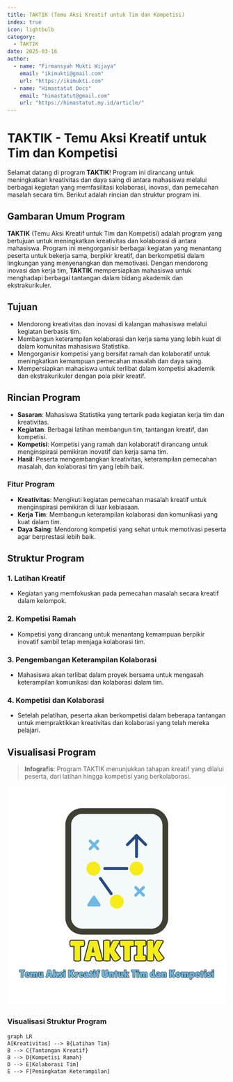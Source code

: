 ```yaml
--- 
title: TAKTIK (Temu Aksi Kreatif untuk Tim dan Kompetisi)
index: true
icon: lightbulb
category:
  - TAKTIK
date: 2025-03-16
author:
  - name: "Firmansyah Mukti Wijaya"
    email: "ikimukti@gmail.com"
    url: "https://ikimukti.com"
  - name: "Himastatut Docs"
    email: "himastatut@gmail.com"
    url: "https://himastatut.my.id/article/"
--- 
```


# TAKTIK - Temu Aksi Kreatif untuk Tim dan Kompetisi

Selamat datang di program **TAKTIK**! Program ini dirancang untuk meningkatkan kreativitas dan daya saing di antara mahasiswa melalui berbagai kegiatan yang memfasilitasi kolaborasi, inovasi, dan pemecahan masalah secara tim. Berikut adalah rincian dan struktur program ini.

## Gambaran Umum Program

**TAKTIK** (Temu Aksi Kreatif untuk Tim dan Kompetisi) adalah program yang bertujuan untuk meningkatkan kreativitas dan kolaborasi di antara mahasiswa. Program ini mengorganisir berbagai kegiatan yang menantang peserta untuk bekerja sama, berpikir kreatif, dan berkompetisi dalam lingkungan yang menyenangkan dan memotivasi. Dengan mendorong inovasi dan kerja tim, **TAKTIK** mempersiapkan mahasiswa untuk menghadapi berbagai tantangan dalam bidang akademik dan ekstrakurikuler.

## Tujuan
- Mendorong kreativitas dan inovasi di kalangan mahasiswa melalui kegiatan berbasis tim.
- Membangun keterampilan kolaborasi dan kerja sama yang lebih kuat di dalam komunitas mahasiswa Statistika.
- Mengorganisir kompetisi yang bersifat ramah dan kolaboratif untuk meningkatkan kemampuan pemecahan masalah dan daya saing.
- Mempersiapkan mahasiswa untuk terlibat dalam kompetisi akademik dan ekstrakurikuler dengan pola pikir kreatif.

## Rincian Program
- **Sasaran**: Mahasiswa Statistika yang tertarik pada kegiatan kerja tim dan kreativitas.
- **Kegiatan**: Berbagai latihan membangun tim, tantangan kreatif, dan kompetisi.
- **Kompetisi**: Kompetisi yang ramah dan kolaboratif dirancang untuk menginspirasi pemikiran inovatif dan kerja sama tim.
- **Hasil**: Peserta mengembangkan kreativitas, keterampilan pemecahan masalah, dan kolaborasi tim yang lebih baik.

### Fitur Program
- **Kreativitas**: Mengikuti kegiatan pemecahan masalah kreatif untuk menginspirasi pemikiran di luar kebiasaan.
- **Kerja Tim**: Membangun keterampilan kolaborasi dan komunikasi yang kuat dalam tim.
- **Daya Saing**: Mendorong kompetisi yang sehat untuk memotivasi peserta agar berprestasi lebih baik.

## Struktur Program
### 1. **Latihan Kreatif**
- Kegiatan yang memfokuskan pada pemecahan masalah secara kreatif dalam kelompok.

### 2. **Kompetisi Ramah**
- Kompetisi yang dirancang untuk menantang kemampuan berpikir inovatif sambil tetap menjaga kolaborasi tim.

### 3. **Pengembangan Keterampilan Kolaborasi**
- Mahasiswa akan terlibat dalam proyek bersama untuk mengasah keterampilan komunikasi dan kolaborasi dalam tim.

### 4. **Kompetisi dan Kolaborasi**
- Setelah pelatihan, peserta akan berkompetisi dalam beberapa tantangan untuk mempraktikkan kreativitas dan kolaborasi yang telah mereka pelajari.

## Visualisasi Program

> **Infografis**: Program TAKTIK menunjukkan tahapan kreatif yang dilalui peserta, dari latihan hingga kompetisi yang berkolaborasi.

![Infografis TAKTIK](taktik.png)

### Visualisasi Struktur Program

```mermaid
graph LR
A[Kreativitas] --> B{Latihan Tim}
B --> C{Tantangan Kreatif}
B --> D{Kompetisi Ramah}
D --> E[Kolaborasi Tim]
E --> F[Peningkatan Keterampilan]
```
